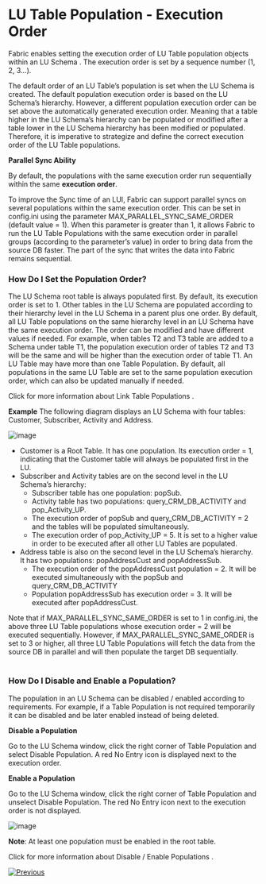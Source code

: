 # LU Table Population - Execution Order

Fabric enables setting the execution order of LU Table  population objects within an LU Schema .  The execution order is set by a sequence number (1, 2, 3…).

The default order of an LU Table’s population is set when the LU Schema is created. The default population execution order is based on the LU Schema’s hierarchy. However, a different population execution order can be set above the automatically generated execution order. Meaning that a table higher in the LU Schema’s hierarchy can be populated or modified after a table lower in the LU Schema hierarchy has been modified or populated. Therefore, it is imperative to strategize and define the correct execution order of the LU Table populations.

**Parallel Sync Ability**

By default, the populations with the same execution order run sequentially within the same **execution order**.

To improve the Sync time of an LUI, Fabric can support parallel syncs on several populations within the same execution order. This can be set in config.ini using the parameter MAX_PARALLEL_SYNC_SAME_ORDER (default value = 1). When this parameter is greater than 1, it allows Fabric to run the LU Table Populations with the same execution order in parallel groups (according to the parameter’s value) in order to bring data from the source DB faster. The part of the sync that writes the data into Fabric remains sequential.

### How Do I Set the Population Order?

The LU Schema root table is always populated first. By default, its execution order is set to 1. Other tables in the LU Schema are populated according to their hierarchy level in the LU Schema in a parent plus one order.
By default, all LU Table populations on the same hierarchy level in an LU Schema have the same execution order. The order can be modified and have different values if needed. For example, when tables T2 and T3 table are added to a Schema under table T1, the population execution order of tables T2 and T3 will be the same and will be higher than the execution order of table T1.
An LU Table may have more than one Table Population. By default, all populations in the same LU Table are set to the same population execution order, which can also be updated manually if needed. 

Click for more information about Link Table Populations .

**Example**
The following diagram displays an LU Schema with four tables: Customer, Subscriber, Activity and Address.


![image](https://github.com/k2view-academy/K2View-Academy/blob/master/articles/07_table_population/images/07_13_01_screen.png)

*	Customer is a Root Table. It has one population. Its execution order = 1, indicating that the Customer table will always be populated first in the LU.
*	Subscriber and Activity tables are on the second level in the LU Schema’s hierarchy: 
    *	Subscriber table has one population: popSub. 
    *	Activity table has two populations: query_CRM_DB_ACTIVITY and pop_Activity_UP. 
    *	The execution order of popSub and query_CRM_DB_ACTIVITY = 2 and the tables will be populated simultaneously.
    *	The execution order of pop_Activity_UP = 5. It is set to a higher value in order to be executed after all other LU Tables are populated.
*	Address table is also on the second level in the LU Schema’s hierarchy. It has two populations: popAddressCust and popAddressSub. 
    *	The execution order of the popAddressCust population = 2. It will be executed simultaneously with the popSub and query_CRM_DB_ACTIVITY
    *	Population popAddressSub has execution order = 3. It will be executed after popAddressCust.

Note that if MAX_PARALLEL_SYNC_SAME_ORDER is set to 1 in config.ini, the above three LU Table populations whose execution order = 2 will be executed sequentially. However, if MAX_PARALLEL_SYNC_SAME_ORDER is set to 3 or higher, all three LU Table Populations will fetch the data from the source DB in parallel and will then populate the target DB sequentially.  
 
### How Do I Disable and Enable a Population? 
The population in an LU Schema can be disabled / enabled according to requirements. For example, if a Table Population is not required temporarily it can be disabled and be later enabled instead of being deleted. 

**Disable a Population**

Go to the LU Schema window,  click the right corner of Table Population and select Disable Population. A red No Entry icon is displayed next to the execution order.

**Enable a Population**

Go to the LU Schema window,  click the right corner of Table Population and unselect Disable Population. The red No Entry icon next to the execution order is not displayed.

![image](https://github.com/k2view-academy/K2View-Academy/blob/master/articles/07_table_population/images/07_13_02_screen2.png)

**Note**: At least one population must be enabled in the root table.

Click for more information about Disable / Enable Populations .

[![Previous](https://github.com/k2view-academy/K2View-Academy/blob/master/articles/images/Previous.png)](https://github.com/k2view-academy/K2View-Academy/blob/master/articles/07_table_population/12_table_population_diagram_outline.md)
